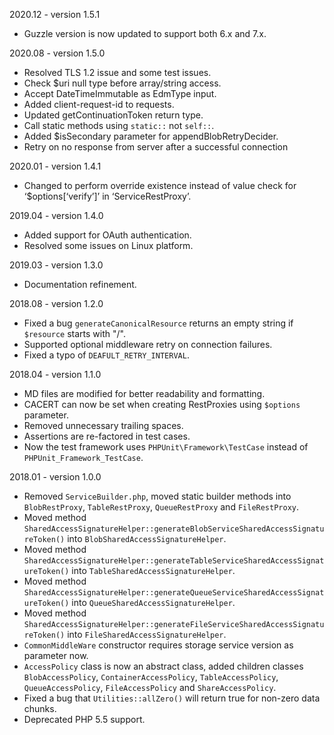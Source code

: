 2020.12 - version 1.5.1
* Guzzle version is now updated to support both 6.x and 7.x.

2020.08 - version 1.5.0
* Resolved TLS 1.2 issue and some test issues.
* Check $uri null type before array/string access.
* Accept DateTimeImmutable as EdmType input.
* Added client-request-id to requests.
* Updated getContinuationToken return type.
* Call static methods using `static::` not `self::`.
* Added $isSecondary parameter for appendBlobRetryDecider.
* Retry on no response from server after a successful connection

2020.01 - version 1.4.1
* Changed to perform override existence instead of value check for ‘$options[‘verify’]’ in ‘ServiceRestProxy’.

2019.04 - version 1.4.0
* Added support for OAuth authentication.
* Resolved some issues on Linux platform.

2019.03 - version 1.3.0
* Documentation refinement.

2018.08 - version 1.2.0

* Fixed a bug `generateCanonicalResource` returns an empty string if `$resource` starts with "/".
* Supported optional middleware retry on connection failures.
* Fixed a typo of `DEAFULT_RETRY_INTERVAL`.

2018.04 - version 1.1.0

* MD files are modified for better readability and formatting.
* CACERT can now be set when creating RestProxies using `$options` parameter.
* Removed unnecessary trailing spaces.
* Assertions are re-factored in test cases.
* Now the test framework uses `PHPUnit\Framework\TestCase` instead of `PHPUnit_Framework_TestCase`.

2018.01 - version 1.0.0

* Removed `ServiceBuilder.php`, moved static builder methods into `BlobRestProxy`, `TableRestProxy`, `QueueRestProxy` and `FileRestProxy`.
* Moved method `SharedAccessSignatureHelper::generateBlobServiceSharedAccessSignatureToken()` into `BlobSharedAccessSignatureHelper`.
* Moved method `SharedAccessSignatureHelper::generateTableServiceSharedAccessSignatureToken()` into `TableSharedAccessSignatureHelper`.
* Moved method `SharedAccessSignatureHelper::generateQueueServiceSharedAccessSignatureToken()` into `QueueSharedAccessSignatureHelper`.
* Moved method `SharedAccessSignatureHelper::generateFileServiceSharedAccessSignatureToken()` into `FileSharedAccessSignatureHelper`.
* `CommonMiddleWare` constructor requires storage service version as parameter now.
* `AccessPolicy` class is now an abstract class, added children classes `BlobAccessPolicy`, `ContainerAccessPolicy`, `TableAccessPolicy`, `QueueAccessPolicy`, `FileAccessPolicy` and `ShareAccessPolicy`.
* Fixed a bug that `Utilities::allZero()` will return true for non-zero data chunks.
* Deprecated PHP 5.5 support.